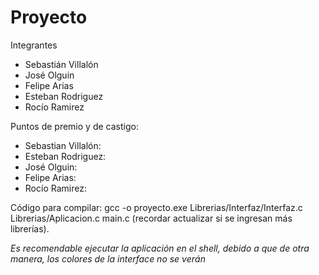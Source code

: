 # Proyecto
Integrantes
- Sebastián Villalón
- José Olguin
- Felipe Arias
- Esteban Rodriguez
- Rocío Ramirez

Puntos de premio y de castigo:

- Sebastian Villalón:
- Esteban Rodriguez: 
- José Olguin:
- Felipe Arias:
- Rocío Ramirez:

Código para compilar: gcc -o proyecto.exe Librerias/Interfaz/Interfaz.c Librerias/Aplicacion.c main.c (recordar actualizar si se ingresan más librerías).

*Es recomendable ejecutar la aplicación en el shell, debido a que de otra manera, los colores de la interface no se verán*